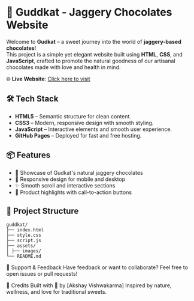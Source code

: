 # 🍫 Guddkat - Jaggery Chocolates Website

Welcome to **Gudkat** – a sweet journey into the world of **jaggery-based chocolates**!  
This project is a simple yet elegant website built using **HTML**, **CSS**, and **JavaScript**, crafted to promote the natural goodness of our artisanal chocolates made with love and health in mind.

🌐 **Live Website**: [Click here to visit](https://salientauthor.github.io/Gudkat)

## 🛠 Tech Stack

- **HTML5** – Semantic structure for clean content.
- **CSS3** – Modern, responsive design with smooth styling.
- **JavaScript** – Interactive elements and smooth user experience.
- **GitHub Pages** – Deployed for fast and free hosting.

## 📦 Features

- 🍯 Showcase of Gudkat's natural jaggery chocolates  
- 📱 Responsive design for mobile and desktop  
- ✨ Smooth scroll and interactive sections  
- 📸 Product highlights with call-to-action buttons  

## 📁 Project Structure
```
guddkat/
├── index.html
├── style.css
├── script.js
├── assets/
│ ├── images/
└── README.md
```
🙌 Support & Feedback
Have feedback or want to collaborate?
Feel free to open issues or pull requests!

💖 Credits
Built with 💛 by [Akshay Vishwakarma]
Inspired by nature, wellness, and love for traditional sweets.
